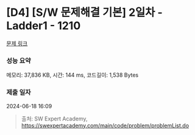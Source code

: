 # [D4] [S/W 문제해결 기본] 2일차 - Ladder1 - 1210 

[문제 링크](https://swexpertacademy.com/main/code/problem/problemDetail.do?contestProbId=AV14ABYKADACFAYh) 

### 성능 요약

메모리: 37,836 KB, 시간: 144 ms, 코드길이: 1,538 Bytes

### 제출 일자

2024-06-18 16:09



> 출처: SW Expert Academy, https://swexpertacademy.com/main/code/problem/problemList.do